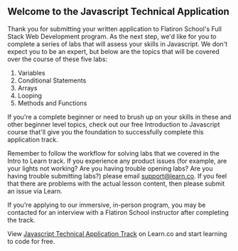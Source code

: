 ## Welcome to the Javascript Technical Application

Thank you for submitting your written application to Flatiron School's Full Stack Web Development program. As the next step, we'd like for you to complete a series of labs that will assess your skills in Javascript. We don't expect you to be an expert, but below are the topics that will be covered over the course of these five labs: 

1. Variables
2. Conditional Statements
3. Arrays
4. Looping 
5. Methods and Functions

If you're a complete beginner or need to brush up on your skills in these and other beginner level topics, check out our free Introduction to Javascript course that'll give you the foundation to successfully complete this application track.  

Remember to follow the workflow for solving labs that we covered in the Intro to Learn track. If you experience any product issues (for example, are your lights not working? Are you having trouble opening labs? Are you having trouble submitting labs?) please email support@learn.co. If you feel that there are problems with the actual lesson content, then please submit an issue via Learn. 

If you're applying to our immersive, in-person program, you may be contacted for an interview with a Flatiron School instructor after completing the track. 

<p class='util--hide'>View <a href='https://learn.co/lessons/javascript-technical-application-track'>Javascript Technical Application Track</a> on Learn.co and start learning to code for free.</p>
